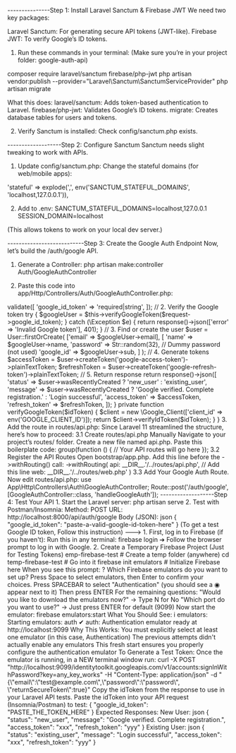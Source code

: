---------------Step 1: Install Laravel Sanctum & Firebase JWT
We need two key packages:

Laravel Sanctum: For generating secure API tokens (JWT-like).
Firebase JWT: To verify Google’s ID tokens.

1. Run these commands in your terminal:
(Make sure you’re in your project folder: google-auth-api)

composer require laravel/sanctum firebase/php-jwt
php artisan vendor:publish --provider="Laravel\Sanctum\SanctumServiceProvider"
php artisan migrate

What this does:
laravel/sanctum: Adds token-based authentication to Laravel.
firebase/php-jwt: Validates Google’s ID tokens.
migrate: Creates database tables for users and tokens.

2. Verify Sanctum is installed:
Check config/sanctum.php exists.

-------------------Step 2: Configure Sanctum
Sanctum needs slight tweaking to work with APIs.

1. Update config/sanctum.php:
Change the stateful domains (for web/mobile apps):

'stateful' => explode(',', env('SANCTUM_STATEFUL_DOMAINS', 'localhost,127.0.0.1')),

2. Add to .env:
SANCTUM_STATEFUL_DOMAINS=localhost,127.0.0.1
SESSION_DOMAIN=localhost

(This allows tokens to work on your local dev server.)

---------------------------Step 3: Create the Google Auth Endpoint
Now, let’s build the /auth/google API.

1. Generate a Controller:
php artisan make:controller Auth/GoogleAuthController

2. Paste this code into app/Http/Controllers/Auth/GoogleAuthController.php:
<?php

namespace App\Http\Controllers\Auth;

use App\Http\Controllers\Controller;
use Illuminate\Http\Request;
use App\Models\User;
use Firebase\JWT\JWT;
use Firebase\JWT\Key;
use Illuminate\Support\Str;

class GoogleAuthController extends Controller
{
    public function handleGoogleAuth(Request $request)
    {
        // 1. Validate the Google ID token exists
        $request->validate([
            'google_id_token' => 'required|string',
        ]);

        // 2. Verify the Google token
        try {
            $googleUser = $this->verifyGoogleToken($request->google_id_token);
        } catch (\Exception $e) {
            return response()->json(['error' => 'Invalid Google token'], 401);
        }

        // 3. Find or create the user
        $user = User::firstOrCreate(
            ['email' => $googleUser->email],
            [
                'name' => $googleUser->name,
                'password' => Str::random(32), // Dummy password (not used)
                'google_id' => $googleUser->sub,
            ]
        );

        // 4. Generate tokens
        $accessToken = $user->createToken('google-access-token')->plainTextToken;
        $refreshToken = $user->createToken('google-refresh-token')->plainTextToken;

        // 5. Return response
        return response()->json([
            'status' => $user->wasRecentlyCreated ? 'new_user' : 'existing_user',
            'message' => $user->wasRecentlyCreated 
                ? 'Google verified. Complete registration.' 
                : 'Login successful',
            'access_token' => $accessToken,
            'refresh_token' => $refreshToken,
        ]);
    }

    private function verifyGoogleToken($idToken)
    {
        $client = new \Google_Client(['client_id' => env('GOOGLE_CLIENT_ID')]);
        return $client->verifyIdToken($idToken);
    }
}
   
3. Add the route in routes/api.php:
Since Laravel 11 streamlined the structure, here’s how to proceed:

3.1 Create routes/api.php Manually
Navigate to your project’s routes/ folder. Create a new file named api.php. Paste this boilerplate code:

<?php

use Illuminate\Support\Facades\Route;

Route::prefix('api')->group(function () {
    // Your API routes will go here
});

3.2 Register the API Routes
Open bootstrap/app.php.

Add this line before the ->withRouting() call:

->withRouting(
    api: __DIR__.'/../routes/api.php', // Add this line
    web: __DIR__.'/../routes/web.php'
)

3.3 Add Your Google Auth Route. Now edit routes/api.php:

use App\Http\Controllers\Auth\GoogleAuthController;

Route::post('/auth/google', [GoogleAuthController::class, 'handleGoogleAuth']);

-------------------Step 4: Test Your API
1. Start the Laravel server:
php artisan serve
2. Test with Postman/Insomnia:
Method: POST
URL: http://localhost:8000/api/auth/google
Body (JSON):

json
{
  "google_id_token": "paste-a-valid-google-id-token-here"
}
(To get a test Google ID token, Follow this instruction)
--->
1. First, log in to Firebase (if you haven't):
Run this in any terminal:

firebase login

➔ Follow the browser prompt to log in with Google.
2. Create a Temporary Firebase Project (Just for Testing Tokens)

emp-firebase-test  # Create a temp folder (anywhere)
cd temp-firebase-test    # Go into it
firebase init emulators   # Initialize Firebase here

When you see this prompt:

? Which Firebase emulators do you want to set up? Press Space to select emulators, then Enter to confirm your choices.
Press SPACEBAR to select "Authentication" (you should see a ◉ appear next to it)
Then press ENTER

For the remaining questions:

"Would you like to download the emulators now?" → Type N for No
"Which port do you want to use?" → Just press ENTER for default (9099)

Now start the emulator:

firebase emulators:start

What You Should See:

i  emulators: Starting emulators: auth
✔  auth: Authentication emulator ready at http://localhost:9099

Why This Works:
You must explicitly select at least one emulator (in this case, Authentication)
The previous attempts didn't actually enable any emulators
This fresh start ensures you properly configure the authentication emulator

To Generate a Test Token:
Once the emulator is running, in a NEW terminal window run:

curl -X POST "http://localhost:9099/identitytoolkit.googleapis.com/v1/accounts:signInWithPassword?key=any_key_works" -H "Content-Type: application/json" -d "{\"email\":\"test@example.com\",\"password\":\"password\", \"returnSecureToken\":true}"

Copy the idToken from the response to use in your Laravel API tests.
Paste the idToken into your API request (Insomnia/Postman) to test:

{
  "google_id_token": "PASTE_THE_TOKEN_HERE"
}


Expected Responses:
New User:

json
{
  "status": "new_user",
  "message": "Google verified. Complete registration.",
  "access_token": "xxx",
  "refresh_token": "yyy"
}
Existing User:

json
{
  "status": "existing_user",
  "message": "Login successful",
  "access_token": "xxx",
  "refresh_token": "yyy"
}
